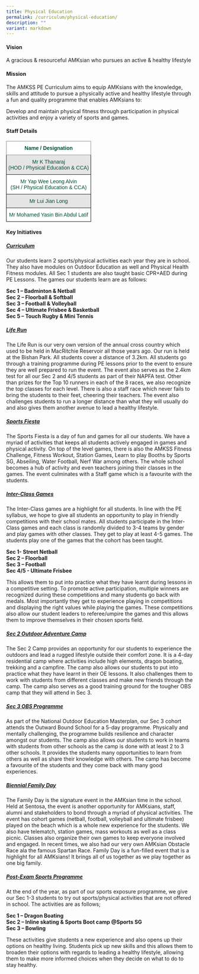 ```yaml
---
title: Physical Education
permalink: /curriculum/physical-education/
description: ""
variant: markdown
---
```

#### Vision

A gracious &amp; resourceful AMKsian who pursues an active &amp; healthy lifestyle

#### Mission

The AMKSS PE Curriculum aims to equip AMKsians with the knowledge, skills and attitude to pursue a physically active and healthy lifestyle through a fun and quality programme that enables AMKsians to:

  

Develop and maintain physical fitness through participation in physical activities and enjoy a variety of sports and games.

#### Staff Details



<style type="text/css">
.tg  {border-collapse:collapse;border-spacing:0;}
.tg td{border-color:black;border-style:solid;border-width:1px;font-family:Arial, sans-serif;font-size:14px;
  overflow:hidden;padding:10px 5px;word-break:normal;}
.tg th{border-color:black;border-style:solid;border-width:1px;font-family:Arial, sans-serif;font-size:14px;
  font-weight:normal;overflow:hidden;padding:10px 5px;word-break:normal;}
.tg .tg-mwbt{background-color:#FFF;border-color:inherit;color:#004D2E;font-weight:bold;text-align:center;vertical-align:middle}
.tg .tg-t70x{background-color:#E5E5E5;color:#004D2E;text-align:center;vertical-align:top}
.tg .tg-fi1r{background-color:#FFF;color:#004D2E;text-align:center;vertical-align:top}
.tg .tg-bapb{background-color:#E5E5E5;color:#004D2E;text-align:center;vertical-align:middle}
.tg .tg-wpup{background-color:#FFF;color:#004D2E;text-align:center;vertical-align:middle}
</style>
<table class="tg">
<thead>
  <tr>
    <th class="tg-mwbt"><span style="font-weight:700">Name / Designation</span></th>
  </tr>
</thead>
<tbody>
  <tr>
    <td class="tg-t70x"><span style="font-weight:400;color:#004D2E">Mr K Thanaraj</span><br><span style="font-weight:400;color:#004D2E">(HOD / Physical Education &amp; CCA)</span></td>
  </tr>
  <tr>
    <td class="tg-fi1r"><span style="font-weight:400;color:#004D2E">Mr Yap Wee Leong Alvin</span><br><span style="font-weight:400;color:#004D2E">(SH / Physical Education &amp; CCA)</span></td>
  </tr>
  <tr>
    <td class="tg-bapb">Mr Lui Jian Long</td>
  </tr>
  <tr>
    <td class="tg-wpup">Mr Mohamed Yasin Bin Abdul Latif</td>
  </tr>
 
</tbody>
</table>

#### Key Initiatives

<h5><u><strong>Curriculum</strong></u></h5>

Our students learn 2 sports/physical activities each year they are in school. They also have modules on Outdoor Education as well and Physical Health Fitness modules. All Sec 1 students are also taught basic CPR+AED during PE Lessons. The games our students learn are as follows:  

  

**Sec 1 – Badminton &amp; Netball** <br>
**Sec 2 – Floorball &amp; Softball** <br>
**Sec 3 – Football &amp; Volleyball** <br>
**Sec 4 – Ultimate Frisbee &amp; Basketball** <br>
**Sec 5 – Touch Rugby &amp; Mini Tennis**

 
<h5><u><strong>Life Run</strong></u></h5>

The Life Run is our very own version of the annual cross country which used to be held in MacRitchie Reservoir all those years ago. Our run is held at the Bishan Park. All students cover a distance of 3.2km. All students go through a training programme during PE lessons prior to the event to ensure they are well prepared to run the event. The event also serves as the 2.4km test for all our Sec 2 and 4/5 students as part of their NAPFA test. Other than prizes for the Top 10 runners in each of the 8 races, we also recognize the top classes for each level. There is also a staff race which never fails to bring the students to their feet, cheering their teachers. The event also challenges students to run a longer distance than what they will usually do and also gives them another avenue to lead a healthy lifestyle.

  
<h5><u><strong>Sports Fiesta</strong></u></h5>

The Sports Fiesta is a day of fun and games for all our students. We have a myriad of activities that keeps all students actively engaged in games and physical activity. On top of the level games, there is also the AMKSS Fitness Challenge, Fitness Workout, Station Games, Learn to play Booths by Sports SG, Abseiling, Water Football, Nerf War among others. The whole school becomes a hub of activity and even teachers joining their classes in the games. The event culminates with a Staff game which is a favourite with the students.

  
<h5><u><strong>Inter-Class Games</strong></u></h5>

The Inter-Class games are a highlight for all students. In line with the PE syllabus, we hope to give all students an opportunity to play in friendly competitions with their school mates. All students participate in the Inter-Class games and each class is randomly divided to 3-4 teams by gender and play games with other classes. They get to play at least 4-5 games. The students play one of the games that the cohort has been taught.

  

**Sec 1- Street Netball** <br>
**Sec 2 – Floorball** <br>
**Sec 3 – Football** <br>
**Sec 4/5 - Ultimate Frisbee**

  

This allows them to put into practice what they have learnt during lessons in a competitive setting. To promote active participation, multiple winners are recognized during these competitions and many students go back with medals. Most importantly they get to experience playing in competitions and displaying the right values while playing the games. These competitions also allow our student leaders to referee/umpire the games and this allows them to improve themselves in their chosen sports field.

  
<h5><u><strong>Sec 2 Outdoor Adventure Camp</strong></u></h5>

The Sec 2 Camp provides an opportunity for our students to experience the outdoors and lead a rugged lifestyle outside their comfort zone. It is a 4-day residential camp where activities include high elements, dragon boating, trekking and a campfire. The camp also allows our students to put into practice what they have learnt in their OE lessons. It also challenges them to work with students from different classes and make new friends through the camp. The camp also serves as a good training ground for the tougher OBS camp that they will attend in Sec 3.

  

<h5><u><strong>Sec 3 OBS Programme</strong></u></h5>

As part of the National Outdoor Education Masterplan, our Sec 3 cohort attends the Outward Bound School for a 5-day programme. Physically and mentally challenging, the programme builds resilience and character amongst our students. The camp also allows our students to work in teams with students from other schools as the camp is done with at least 2 to 3 other schools. It provides the students many opportunities to learn from others as well as share their knowledge with others. The camp has become a favourite of the students and they come back with many good experiences.

  
<h5><u><strong>Biennial Family Day</strong></u></h5>

The Family Day is the signature event in the AMKsian time in the school. Held at Sentosa, the event is another opportunity for AMKsians, staff, alumni and stakeholders to bond through a myriad of physical activities. The event has cohort games (netball, football, volleyball and ultimate frisbee) played on the beach which is a whole new experience for the students. We also have telematch, station games, mass workouts as well as a class picnic. Classes also organize their own games to keep everyone involved and engaged. In recent times, we also had our very own AMKsian Obstacle Race ala the famous Spartan Race. Family Day is a fun-filled event that is a highlight for all AMKsians! It brings all of us together as we play together as one big family.

  
<h5><u><strong>Post-Exam Sports Programme</strong></u></h5>

At the end of the year, as part of our sports exposure programme, we give our Sec 1-3 students to try out sports/physical activities that are not offered in school. The activities are as follows;

  

**Sec 1 – Dragon Boating** <br>
**Sec 2 – Inline skating &amp; Sports Boot camp @Sports SG** <br>
**Sec 3 – Bowling**

  

These activities give students a new experience and also opens up their options on healthy living. Students pick up new skills and this allows them to broaden their options with regards to leading a healthy lifestyle, allowing them to make more informed choices when they decide on what to do to stay healthy.
